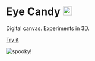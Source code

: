 # Eye Candy <img src="https://brettmcgillis.github.io/eye-candy/favicon.ico" height="24">

Digital canvas. Experiments in 3D.

[Try it](https://brettmcgillis.github.io/eye-candy/)

![spooky!](https://brettmcgillis.github.io/eye-candy/screenshot.png)
